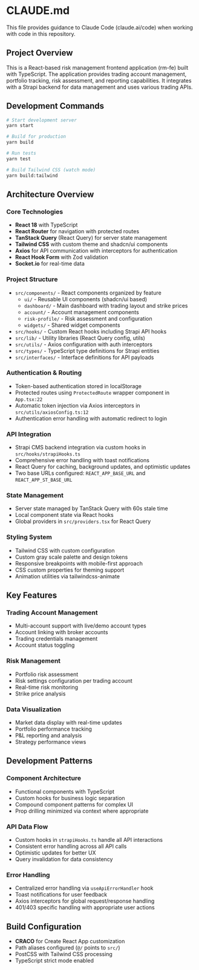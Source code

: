 # CLAUDE.md

This file provides guidance to Claude Code (claude.ai/code) when working with code in this repository.

## Project Overview

This is a React-based risk management frontend application (rm-fe) built with TypeScript. The application provides trading account management, portfolio tracking, risk assessment, and reporting capabilities. It integrates with a Strapi backend for data management and uses various trading APIs.

## Development Commands

```bash
# Start development server
yarn start

# Build for production
yarn build

# Run tests
yarn test

# Build Tailwind CSS (watch mode)
yarn build:tailwind
```

## Architecture Overview

### Core Technologies
- **React 18** with TypeScript
- **React Router** for navigation with protected routes
- **TanStack Query** (React Query) for server state management
- **Tailwind CSS** with custom theme and shadcn/ui components
- **Axios** for API communication with interceptors for authentication
- **React Hook Form** with Zod validation
- **Socket.io** for real-time data

### Project Structure
- `src/components/` - React components organized by feature
  - `ui/` - Reusable UI components (shadcn/ui based)
  - `dashboard/` - Main dashboard with trading layout and strike prices
  - `account/` - Account management components
  - `risk-profile/` - Risk assessment and configuration
  - `widgets/` - Shared widget components
- `src/hooks/` - Custom React hooks including Strapi API hooks
- `src/lib/` - Utility libraries (React Query config, utils)
- `src/utils/` - Axios configuration with auth interceptors
- `src/types/` - TypeScript type definitions for Strapi entities
- `src/interfaces/` - Interface definitions for API payloads

### Authentication & Routing
- Token-based authentication stored in localStorage
- Protected routes using `ProtectedRoute` wrapper component in `App.tsx:22`
- Automatic token injection via Axios interceptors in `src/utils/axiosConfig.ts:12`
- Authentication error handling with automatic redirect to login

### API Integration
- Strapi CMS backend integration via custom hooks in `src/hooks/strapiHooks.ts`
- Comprehensive error handling with toast notifications
- React Query for caching, background updates, and optimistic updates
- Two base URLs configured: `REACT_APP_BASE_URL` and `REACT_APP_ST_BASE_URL`

### State Management
- Server state managed by TanStack Query with 60s stale time
- Local component state via React hooks
- Global providers in `src/providers.tsx` for React Query

### Styling System
- Tailwind CSS with custom configuration
- Custom gray scale palette and design tokens
- Responsive breakpoints with mobile-first approach
- CSS custom properties for theming support
- Animation utilities via tailwindcss-animate

## Key Features

### Trading Account Management
- Multi-account support with live/demo account types
- Account linking with broker accounts
- Trading credentials management
- Account status toggling

### Risk Management
- Portfolio risk assessment
- Risk settings configuration per trading account
- Real-time risk monitoring
- Strike price analysis

### Data Visualization
- Market data display with real-time updates
- Portfolio performance tracking
- P&L reporting and analysis
- Strategy performance views

## Development Patterns

### Component Architecture
- Functional components with TypeScript
- Custom hooks for business logic separation
- Compound component patterns for complex UI
- Prop drilling minimized via context where appropriate

### API Data Flow
- Custom hooks in `strapiHooks.ts` handle all API interactions
- Consistent error handling across all API calls
- Optimistic updates for better UX
- Query invalidation for data consistency

### Error Handling
- Centralized error handling via `useApiErrorHandler` hook
- Toast notifications for user feedback
- Axios interceptors for global request/response handling
- 401/403 specific handling with appropriate user actions

## Build Configuration

- **CRACO** for Create React App customization
- Path aliases configured (`@/` points to `src/`)
- PostCSS with Tailwind CSS processing
- TypeScript strict mode enabled